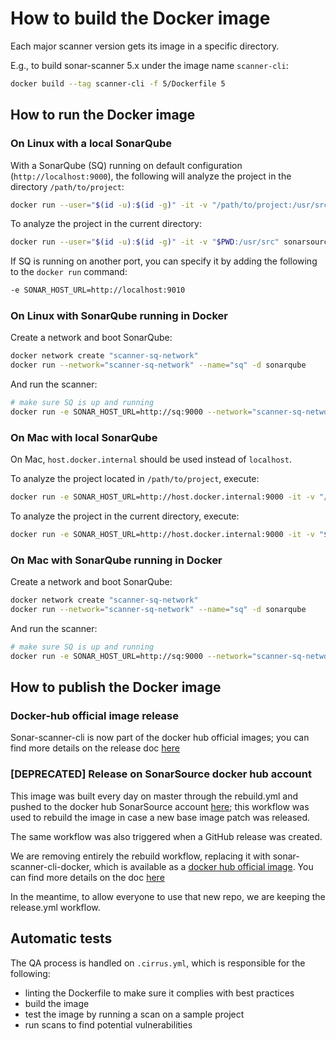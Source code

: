 # How to build the Docker image

Each major scanner version gets its image in a specific directory.

E.g., to build sonar-scanner 5.x under the image name `scanner-cli`:

```bash
docker build --tag scanner-cli -f 5/Dockerfile 5
```

## How to run the Docker image

### On Linux with a local SonarQube

With a SonarQube (SQ) running on default configuration (`http://localhost:9000`), the following will analyze the project in the directory `/path/to/project`:

```bash
docker run --user="$(id -u):$(id -g)" -it -v "/path/to/project:/usr/src" sonarsource/sonar-scanner-cli
```

To analyze the project in the current directory:

```bash
docker run --user="$(id -u):$(id -g)" -it -v "$PWD:/usr/src" sonarsource/sonar-scanner-cli
```

If SQ is running on another port, you can specify it by adding the following to the `docker run` command:

```bash
-e SONAR_HOST_URL=http://localhost:9010
```

### On Linux with SonarQube running in Docker

Create a network and boot SonarQube:

```bash
docker network create "scanner-sq-network"
docker run --network="scanner-sq-network" --name="sq" -d sonarqube
```

And run the scanner:

```bash
# make sure SQ is up and running
docker run -e SONAR_HOST_URL=http://sq:9000 --network="scanner-sq-network" --user="$(id -u):$(id -g)" -it -v "/path/to/project:/usr/src" sonarsource/sonar-scanner-cli
```

### On Mac with local SonarQube

On Mac, `host.docker.internal` should be used instead of `localhost`.

To analyze the project located in `/path/to/project`, execute:

```bash
docker run -e SONAR_HOST_URL=http://host.docker.internal:9000 -it -v "/path/to/project:/usr/src" sonarsource/sonar-scanner-cli
```

To analyze the project in the current directory, execute:

```bash
docker run -e SONAR_HOST_URL=http://host.docker.internal:9000 -it -v "$(pwd):/usr/src" sonarsource/sonar-scanner-cli
```

### On Mac with SonarQube running in Docker

Create a network and boot SonarQube:

```bash
docker network create "scanner-sq-network"
docker run --network="scanner-sq-network" --name="sq" -d sonarqube
```

And run the scanner:

```bash
# make sure SQ is up and running
docker run -e SONAR_HOST_URL=http://sq:9000 --network="scanner-sq-network" -it -v "/path/to/project:/usr/src" sonarsource/sonar-scanner-cli
```

## How to publish the Docker image

### Docker-hub official image release

Sonar-scanner-cli is now part of the docker hub official images; you can find more details on the release doc [here](./RELEASE.md)

### [DEPRECATED] Release on SonarSource docker hub account

This image was built every day on master through the rebuild.yml and pushed to the docker hub SonarSource account [here](https://hub.docker.com/u/sonarsource); this workflow was used to rebuild the image in case a new base image patch was released.

The same workflow was also triggered when a GitHub release was created. 

We are removing entirely the rebuild workflow, replacing it with sonar-scanner-cli-docker, which is available as a [docker hub official image](https://docs.docker.com/docker-hub/official_images/). You can find more details on the doc [here](./RELEASE.md)

In the meantime, to allow everyone to use that new repo, we are keeping the release.yml workflow.

## Automatic tests

The QA process is handled on `.cirrus.yml`, which is responsible for the following:

- linting the Dockerfile to make sure it complies with best practices
- build the image
- test the image by running a scan on a sample project
- run scans to find potential vulnerabilities
